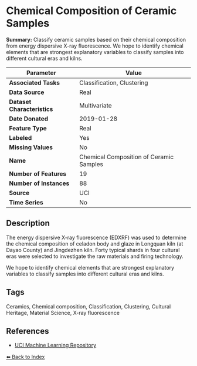 # Chemical Composition of Ceramic Samples

**Summary:** Classify ceramic samples based on their chemical composition from energy dispersive X-ray fluorescence. We hope to identify chemical elements that are strongest explanatory variables to classify samples into different cultural eras and kilns.

| Parameter | Value |
| --- | --- |
| **Associated Tasks** | Classification, Clustering |
| **Data Source** | Real |
| **Dataset Characteristics** | Multivariate |
| **Date Donated** | 2019-01-28 |
| **Feature Type** | Real |
| **Labeled** | Yes |
| **Missing Values** | No |
| **Name** | Chemical Composition of Ceramic Samples |
| **Number of Features** | 19 |
| **Number of Instances** | 88 |
| **Source** | UCI |
| **Time Series** | No |

## Description

The energy dispersive X-ray fluorescence (EDXRF) was used to determine the chemical composition of celadon body and glaze in Longquan kiln (at Dayao County) and Jingdezhen kiln. Forty typical shards in four cultural eras were selected to investigate the raw materials and firing technology.

We hope to identify chemical elements that are strongest explanatory variables to classify samples into different cultural eras and kilns.

## Tags

Ceramics, Chemical composition, Classification, Clustering, Cultural Heritage, Material Science, X-ray fluorescence

## References

- [UCI Machine Learning Repository](https://archive.ics.uci.edu/dataset/583/chemical+composition+of+ceramic+samples)

[⬅️ Back to Index](../README.md)
